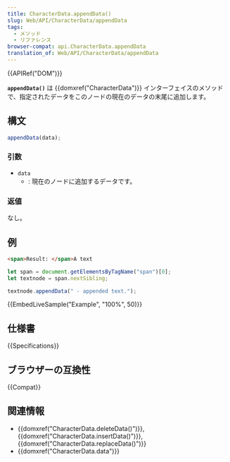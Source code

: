 ```yaml
---
title: CharacterData.appendData()
slug: Web/API/CharacterData/appendData
tags:
  - メソッド
  - リファレンス
browser-compat: api.CharacterData.appendData
translation_of: Web/API/CharacterData/appendData
---
```

{{APIRef("DOM")}}

**`appendData()`** は {{domxref("CharacterData")}} インターフェイスのメソッドで、指定されたデータをこのノードの現在のデータの末尾に追加します。

## 構文

```js
appendData(data);
```

### 引数

- `data`
  - : 現在のノードに追加するデータです。

### 返値

なし。

## 例

```html
<span>Result: </span>A text
```

```js
let span = document.getElementsByTagName("span")[0];
let textnode = span.nextSibling;

textnode.appendData(" - appended text.");
```

{{EmbedLiveSample("Example", "100%", 50)}}

## 仕様書

{{Specifications}}

## ブラウザーの互換性

{{Compat}}

## 関連情報

- {{domxref("CharacterData.deleteData()")}}, {{domxref("CharacterData.insertData()")}}, {{domxref("CharacterData.replaceData()")}}
- {{domxref("CharacterData.data")}}
